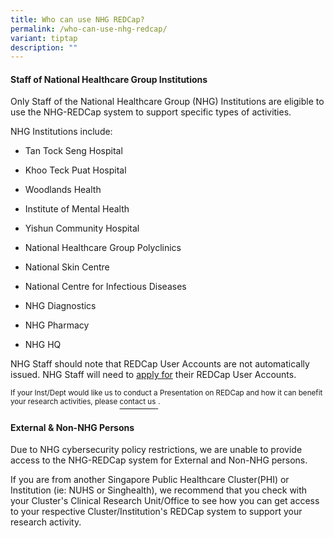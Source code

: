 ```yaml
---
title: Who can use NHG REDCap?
permalink: /who-can-use-nhg-redcap/
variant: tiptap
description: ""
---
```

<h4><strong>Staff of National Healthcare Group Institutions</strong></h4>
<p>Only Staff of the National Healthcare Group (NHG) Institutions are eligible
to use the NHG-REDCap system to support specific types of activities.&nbsp;</p>
<p>NHG Institutions include:</p>
<ul data-tight="true" class="tight">
<li>
<p>Tan Tock Seng Hospital</p>
</li>
<li>
<p>Khoo Teck Puat Hospital</p>
</li>
<li>
<p>Woodlands Health</p>
</li>
<li>
<p>Institute of Mental Health</p>
</li>
<li>
<p>Yishun Community Hospital</p>
</li>
<li>
<p>National Healthcare Group Polyclinics</p>
</li>
<li>
<p>National Skin Centre</p>
</li>
<li>
<p>National Centre for Infectious Diseases</p>
</li>
<li>
<p>NHG Diagnostics</p>
</li>
<li>
<p>NHG Pharmacy</p>
</li>
<li>
<p>NHG HQ</p>
</li>
</ul>
<p>NHG Staff should note that REDCap User Accounts are not automatically
issued. NHG Staff will need to <a href="/rcuser-access/" rel="noopener noreferrer nofollow" target="_blank">apply for</a> their REDCap User Accounts.</p>
<p></p>
<p><sup>If your Inst/Dept would like us to conduct a Presentation on REDCap and how it can benefit your research activities, please </sup>
<a href="/contact-us/" rel="noopener noreferrer nofollow" target="_blank"><sup>contact us</sup>
</a><sup>.</sup>
</p>
<p></p>
<h4><strong>External &amp; Non-NHG Persons</strong></h4>
<p>Due to NHG cybersecurity policy restrictions, we are unable to provide
access to the NHG-REDCap system for External and Non-NHG persons.</p>
<p>If you are from another Singapore Public Healthcare Cluster(PHI) or Institution
(ie: NUHS or Singhealth), we recommend that you check with your Cluster's
Clinical Research Unit/Office to see how you can get access to your respective
Cluster/Institution's REDCap system to support your research activity.</p>
<p></p>
<h4></h4>
<p></p>